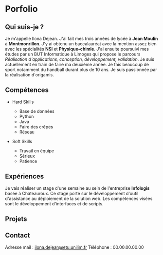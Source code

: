 # Porfolio

## Qui suis-je ?
Je m'appelle Ilona Dejean. J'ai fait mes trois années de lycée à **Jean Moulin** à **Montmonrillon**. J'y ai obtenu un baccalauréat avec la mention assez bien avec les spécialités **NSI** et **Physique-chimie**. J'ai ensuite poursuivi mes études par un BUT Informatique à Limoges qui propose le parcours *Réalisation d'applications, conception, développement, validation*. Je suis actuellement en train de faire ma deuxième année. 
Je fais beaucoup de sport notamment du handball durant plus de 10 ans. Je suis passionnée par la réalisation d'origamis. 


## Compétences 
- Hard Skills
  - Base de données
  - Python
  - Java
  - Faire des crêpes
  - Réseau
     
- Soft Skills
  - Travail en équipe
  - Sérieux
  - Patience


## Expériences
Je vais réaliser un stage d'une semaine au sein de l'entreprise **Infologis** basée à Châteauroux. Ce stage porte sur le développement d'outil d'assistance au déploiement de la solution web. Les compétences visées sont le développement d'interfaces et de scripts. 

## Projets


## Contact
Adresse mail : ilona.dejean@etu.unilim.fr
Téléphone : 00.00.00.00.00




